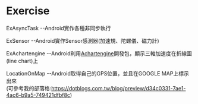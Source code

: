 # Exercise


ExAsyncTask      --Android實作各種非同步執行

ExSensor         --Android實作Sensor感測器(加速規、陀螺儀、磁力計)

ExAchartengine   --Android利用[Achartengine](https://github.com/ddanny/achartengine)開發包，顯示三軸加速度在折線圖(line chart)上

LocationOnMap    --Android取得自己的GPS位置，並且在GOOGLE MAP上標示出來</br>
(可參考我的部落格:https://dotblogs.com.tw/blog/preview/d34c0331-7ae1-4ac6-b9a5-749421dfbf8c)
